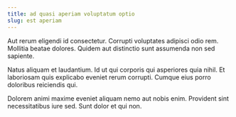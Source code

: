 ```yaml
---
title: ad quasi aperiam voluptatum optio
slug: est aperiam
---
```


Aut rerum eligendi id consectetur. Corrupti voluptates adipisci odio rem. Mollitia beatae dolores. Quidem aut distinctio sunt assumenda non sed sapiente.

Natus aliquam et laudantium. Id ut qui corporis qui asperiores quia nihil. Et laboriosam quis explicabo eveniet rerum corrupti. Cumque eius porro doloribus reiciendis qui.

Dolorem animi maxime eveniet aliquam nemo aut nobis enim. Provident sint necessitatibus iure sed. Sunt dolor et qui non.
